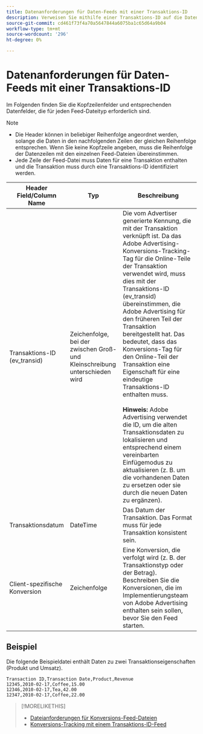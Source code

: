 ```yaml
---
title: Datenanforderungen für Daten-Feeds mit einer Transaktions-ID
description: Verweisen Sie mithilfe einer Transaktions-ID auf die Datenanforderungen für Daten-Feeds.
source-git-commit: cd461f73f4a70a5647844a6075ba1c65d64a9b04
workflow-type: tm+mt
source-wordcount: '296'
ht-degree: 0%

---
```


# Datenanforderungen für Daten-Feeds mit einer Transaktions-ID

Im Folgenden finden Sie die Kopfzeilenfelder und entsprechenden Datenfelder, die für jeden Feed-Dateityp erforderlich sind.

>[!NOTE]
>* Die Header können in beliebiger Reihenfolge angeordnet werden, solange die Daten in den nachfolgenden Zeilen der gleichen Reihenfolge entsprechen. Wenn Sie keine Kopfzeile angeben, muss die Reihenfolge der Datenzeilen mit den einzelnen Feed-Dateien übereinstimmen.
>* Jede Zeile der Feed-Datei muss Daten für eine Transaktion enthalten und die Transaktion muss durch eine Transaktions-ID identifiziert werden.


| Header Field/Column Name | Typ | Beschreibung |
| ---- | ---- | ---- |
| Transaktions-ID (ev_transid) | Zeichenfolge, bei der zwischen Groß- und Kleinschreibung unterschieden wird | Die vom Advertiser generierte Kennung, die mit der Transaktion verknüpft ist. Da das Adobe Advertising-Konversions-Tracking-Tag für die Online-Teile der Transaktion verwendet wird, muss dies mit der Transaktions-ID (ev_transid) übereinstimmen, die Adobe Advertising für den früheren Teil der Transaktion bereitgestellt hat. Das bedeutet, dass das Konversions-Tag für den Online-Teil der Transaktion eine Eigenschaft für eine eindeutige Transaktions-ID enthalten muss.<br><br>**Hinweis:** Adobe Advertising verwendet die ID, um die alten Transaktionsdaten zu lokalisieren und entsprechend einem vereinbarten Einfügemodus zu aktualisieren (z. B. um die vorhandenen Daten zu ersetzen oder sie durch die neuen Daten zu ergänzen). |
| Transaktionsdatum | DateTime | Das Datum der Transaktion. Das Format muss für jede Transaktion konsistent sein. |
| Client-spezifische Konversion | Zeichenfolge | Eine Konversion, die verfolgt wird (z. B. der Transaktionstyp oder der Betrag). Beschreiben Sie die Konversionen, die im Implementierungsteam von Adobe Advertising enthalten sein sollen, bevor Sie den Feed starten. |

## Beispiel

Die folgende Beispieldatei enthält Daten zu zwei Transaktionseigenschaften (Produkt und Umsatz).

```
Transaction ID,Transaction Date,Product,Revenue
12345,2010-02-17,Coffee,15.00
12346,2010-02-17,Tea,42.00
12347,2010-02-17,Coffee,22.00
```

>[!MORELIKETHIS]
>
>* [Dateianforderungen für Konversions-Feed-Dateien](feed-file-requirements.md)
>* [Konversions-Tracking mit einem Transaktions-ID-Feed](/help/search-social-commerce/tracking/feed-transaction-id.md)

